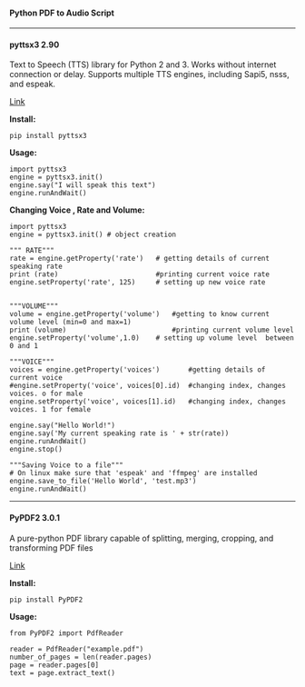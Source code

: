 #### Python PDF to Audio Script
---

#### pyttsx3 2.90
Text to Speech (TTS) library for Python 2 and 3. Works without internet connection or delay. Supports multiple TTS engines, including Sapi5, nsss, and espeak.

[Link](https://pypi.org/project/pyttsx3/)

**Install:** 
```
pip install pyttsx3
```

**Usage:**
```
import pyttsx3
engine = pyttsx3.init()
engine.say("I will speak this text")
engine.runAndWait()
```

**Changing Voice , Rate and Volume:**
```
import pyttsx3
engine = pyttsx3.init() # object creation

""" RATE"""
rate = engine.getProperty('rate')   # getting details of current speaking rate
print (rate)                        #printing current voice rate
engine.setProperty('rate', 125)     # setting up new voice rate


"""VOLUME"""
volume = engine.getProperty('volume')   #getting to know current volume level (min=0 and max=1)
print (volume)                          #printing current volume level
engine.setProperty('volume',1.0)    # setting up volume level  between 0 and 1

"""VOICE"""
voices = engine.getProperty('voices')       #getting details of current voice
#engine.setProperty('voice', voices[0].id)  #changing index, changes voices. o for male
engine.setProperty('voice', voices[1].id)   #changing index, changes voices. 1 for female

engine.say("Hello World!")
engine.say('My current speaking rate is ' + str(rate))
engine.runAndWait()
engine.stop()

"""Saving Voice to a file"""
# On linux make sure that 'espeak' and 'ffmpeg' are installed
engine.save_to_file('Hello World', 'test.mp3')
engine.runAndWait()

```
---

#### PyPDF2 3.0.1
A pure-python PDF library capable of splitting, merging, cropping, and transforming PDF files

[Link](https://pypi.org/project/PyPDF2/)

**Install:** 
```
pip install PyPDF2
```

**Usage:**
```
from PyPDF2 import PdfReader

reader = PdfReader("example.pdf")
number_of_pages = len(reader.pages)
page = reader.pages[0]
text = page.extract_text()
```
